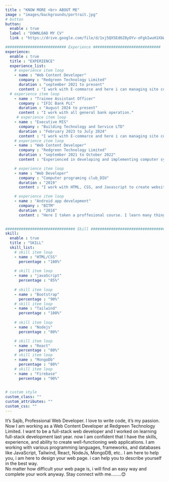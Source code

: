 ```yaml
---
title : "KNOW MORE <br> ABOUT ME"
image : "images/backgrounds/portrait.jpg"
# button
button:
  enable : true
  label : "DOWNLOAD MY CV"
  link : "https://drive.google.com/file/d/1xj5QX5Ed6Z8yOYv-oFgkIwuH1XbWUe61/view?usp=sharing"

########################### Experience ##############################
experience:
  enable : true
  title : "EXPERIENCE"
  experience_list:
    # experience item loop
    - name : "Web Content Developer"
      company : "Redgreen Technology Limited"
      duration : "september 2021 to present"
      content : "I work with E-commarce and here i can managing site contents and writting blogs here i can learn many things with professional way. "
  # experience item loop
    - name : "Trainee Assistant Officer"
      company : "IFIC Bank PLC"
      duration : "August 2024 to present"
      content : "I work with all general bank operation."
     # experience item loop
    - name : "Executive MIS"
      company : "Building Technology and Service LTD"
      duration : "February 2023 to July 2024"
      content : "I work with E-commarce and here i can managing site contents and writting blogs here i can learn many things with professional way. "
    # experience item loop
    - name : "Web Content Developer"
      company : "Redgreen Technology Limited"
      duration : "september 2021 to October 2022"
      content : "Experienced in developing and implementing computer systems, including databases and software applications, while providing ongoing maintenance and troubleshooting for management information systems MIS. Skilled in data analysis, security management, team leadership, technology upgrades, policy development, procedure standardization, automation, customer support, and documentation to enhance operational efficiency and reporting accuracy."

    # experience item loop
    - name : "Web Developer"
      company : "Computer programing club_DIU"
      duration : "2019"
      content : "I work with HTML, CSS, and Javascript to create websites and web applications like Personal, Business, Blog, E-comerches etc."

    # experience item loop
    - name : "Android app development"
      company : "BITM"
      duration : "2018"
      content : "Here I taken a proffesional course. I learn many things.."
   

############################### Skill #################################
skill:
  enable : true
  title : "SKILL"
  skill_list:
    # skill item loop
    - name : "HTML/CSS"
      percentage : "100%"
      
    # skill item loop
    - name : "javaScript"
      percentage : "85%"
      
    # skill item loop
    - name : "Bootstrap"
      percentage : "90%"
    # skill item loop
    - name : "Tailwind"
      percentage : "100%"
    
    # skill item loop
    - name : "Nodejs"
      percentage : "80%"

    # skill item loop
    - name : "React"
      percentage : "80%"
    # skill item loop
    - name : "MongoDb"
      percentage : "80%"
    # skill item loop
    - name : "Firebase"
      percentage : "90%"
  

# custom style
custom_class: "" 
custom_attributes: "" 
custom_css: ""
---
```


It’s Sajib, Professional Web Developer. I love to write code, it’s my passion. Now I am working as a Web Content Developer at Redgreen Technology Limited. I want to be a full-stack web developer and I worked on learning full-stack development last year. now I am confident that I have the skills, experience, and ability to create well-functioning web applications. I am working with various programming languages, frameworks, and databases like JavaScript, Tailwind, React, NodeJs, MongoDB, etc.. I am here to help you, i am here to design your web page. i can help you to describe yourself in the best way.<br>No matter how difficult your web page is, i will find an easy way and complete your work anyway. Stay connect with me........😊
